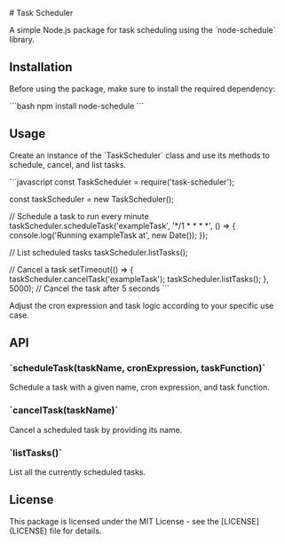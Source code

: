 \# Task Scheduler

A simple Node.js package for task scheduling using the \`node-schedule\` library.

## Installation

Before using the package, make sure to install the required dependency:

\`\`\`bash
npm install node-schedule
\`\`\`

## Usage

Create an instance of the \`TaskScheduler\` class and use its methods to schedule, cancel, and list tasks.

\`\`\`javascript
const TaskScheduler = require('task-scheduler');

const taskScheduler = new TaskScheduler();

// Schedule a task to run every minute
taskScheduler.scheduleTask('exampleTask', '*/1 * * * *', () => {
  console.log('Running exampleTask at', new Date());
});

// List scheduled tasks
taskScheduler.listTasks();

// Cancel a task
setTimeout(() => {
  taskScheduler.cancelTask('exampleTask');
  taskScheduler.listTasks();
}, 5000); // Cancel the task after 5 seconds
\`\`\`

Adjust the cron expression and task logic according to your specific use case.

## API

### \`scheduleTask(taskName, cronExpression, taskFunction)\`

Schedule a task with a given name, cron expression, and task function.

### \`cancelTask(taskName)\`

Cancel a scheduled task by providing its name.

### \`listTasks()\`

List all the currently scheduled tasks.

## License

This package is licensed under the MIT License - see the \[LICENSE\](LICENSE) file for details.
